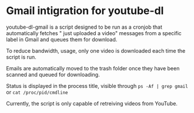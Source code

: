 # Gmail intigration for youtube-dl


youtube-dl-gmail is a script designed to be run as a cronjob that automatically fetches "<user> just uploaded a video" messages from a specific label in Gmail and queues them for download.


To reduce bandwidth, usage, only one video is downloaded each time the script is run.


Emails are automatically moved to the trash folder once they have been scanned and queued for downloading.


Status is displayed in the process title, visible through `ps -Af | grep gmail` or `cat /proc/pid/cmdline`


Currently, the script is only capable of retreiving videos from YouTube.

